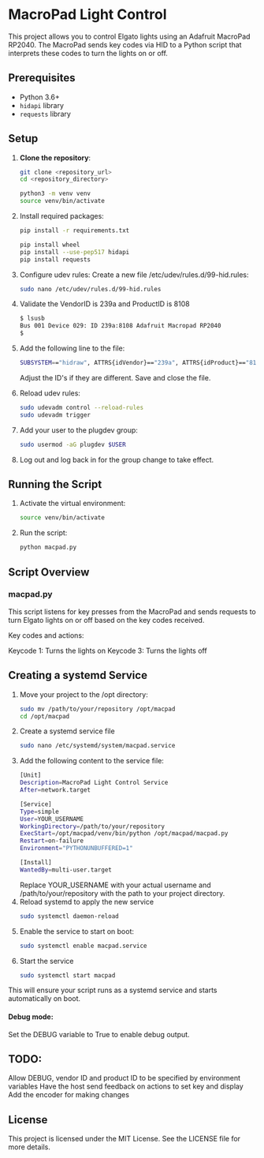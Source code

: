 # MacroPad Light Control

This project allows you to control Elgato lights using an Adafruit MacroPad RP2040. The MacroPad sends key codes via HID to a Python script that interprets these codes to turn the lights on or off.

## Prerequisites

- Python 3.6+
- `hidapi` library
- `requests` library

## Setup

1. **Clone the repository**:
   ```bash
   git clone <repository_url>
   cd <repository_directory>
    ```
   ```bash
   python3 -m venv venv
   source venv/bin/activate
   ```
2. Install required packages:
   ```bash
   pip install -r requirements.txt
   ```
   ```bash
   pip install wheel
   pip install --use-pep517 hidapi
   pip install requests
   ```
3. Configure udev rules:
   Create a new file /etc/udev/rules.d/99-hid.rules:
   ```bash
   sudo nano /etc/udev/rules.d/99-hid.rules
   ```
4. Validate the VendorID is 239a and ProductID is 8108
   ```bash
   $ lsusb
   Bus 001 Device 029: ID 239a:8108 Adafruit Macropad RP2040
   $
   ```

5. Add the following line to the file:
   ```bash
   SUBSYSTEM=="hidraw", ATTRS{idVendor}=="239a", ATTRS{idProduct}=="8108", MODE="0666", GROUP="plugdev"
   ```
   Adjust the ID's if they are different. Save and close the file.

6. Reload udev rules:
   ```bash
   sudo udevadm control --reload-rules
   sudo udevadm trigger
   ```

7. Add your user to the plugdev group:
   ```bash
   sudo usermod -aG plugdev $USER
   ```

8. Log out and log back in for the group change to take effect.

## Running the Script
1. Activate the virtual environment:
   ```bash
   source venv/bin/activate
   ```

2. Run the script:
   ```bash
   python macpad.py
   ```

## Script Overview
### macpad.py
This script listens for key presses from the MacroPad and sends requests to turn Elgato lights on or off based on the key codes received.

Key codes and actions:

Keycode 1: Turns the lights on
Keycode 3: Turns the lights off

## Creating a systemd Service

1. Move your project to the /opt directory:
   ```bash
   sudo mv /path/to/your/repository /opt/macpad
   cd /opt/macpad
   ```
2. Create a systemd service file
    ```bash
    sudo nano /etc/systemd/system/macpad.service
    ```
3. Add the following content to the service file:
   ```bash
   [Unit]
   Description=MacroPad Light Control Service
   After=network.target

   [Service]
   Type=simple
   User=YOUR_USERNAME
   WorkingDirectory=/path/to/your/repository
   ExecStart=/opt/macpad/venv/bin/python /opt/macpad/macpad.py
   Restart=on-failure
   Environment="PYTHONUNBUFFERED=1"

   [Install]
   WantedBy=multi-user.target
   ```
   Replace YOUR_USERNAME with your actual username and /path/to/your/repository with the path to your project directory.
4. Reload systemd to apply the new service
   ```bash
   sudo systemctl daemon-reload
   ```
5. Enable the service to start on boot:
   ```bash
   sudo systemctl enable macpad.service
   ```
6. Start the service
   ```bash
   sudo systemctl start macpad
   ```
This will ensure your script runs as a systemd service and starts automatically on boot.

#### Debug mode:

Set the DEBUG variable to True to enable debug output.

## TODO:
Allow DEBUG, vendor ID and product ID to be specified by environment variables
Have the host send feedback on actions to set key and display
Add the encoder for making changes

## License
This project is licensed under the MIT License. See the LICENSE file for more details.